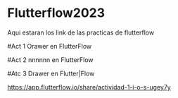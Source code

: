 # Flutterflow2023
Aqui estaran los link de las practicas de flutterflow


#Act 1 Orawer en FlutterFlow


#Act 2 nnnnnn en FlutterFlow

#Atc 3 Drawer en Flutter|Flow

https://app.flutterflow.io/share/actividad-1-i-o-s-ugey7y

